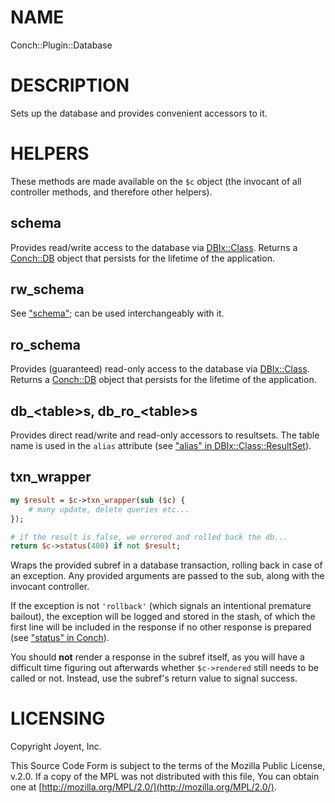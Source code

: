 # NAME

Conch::Plugin::Database

# DESCRIPTION

Sets up the database and provides convenient accessors to it.

# HELPERS

These methods are made available on the `$c` object (the invocant of all controller methods,
and therefore other helpers).

## schema

Provides read/write access to the database via [DBIx::Class](https://metacpan.org/pod/DBIx%3A%3AClass). Returns a [Conch::DB](../modules/Conch%3A%3ADB) object
that persists for the lifetime of the application.

## rw\_schema

See ["schema"](#schema); can be used interchangeably with it.

## ro\_schema

Provides (guaranteed) read-only access to the database via [DBIx::Class](https://metacpan.org/pod/DBIx%3A%3AClass). Returns a
[Conch::DB](../modules/Conch%3A%3ADB) object that persists for the lifetime of the application.

## db\_&lt;table>s, db\_ro\_&lt;table>s

Provides direct read/write and read-only accessors to resultsets. The table name is used in
the `alias` attribute (see ["alias" in DBIx::Class::ResultSet](https://metacpan.org/pod/DBIx%3A%3AClass%3A%3AResultSet#alias)).

## txn\_wrapper

```perl
my $result = $c->txn_wrapper(sub ($c) {
    # many update, delete queries etc...
});

# if the result is false, we errored and rolled back the db...
return $c->status(400) if not $result;
```

Wraps the provided subref in a database transaction, rolling back in case of an exception.
Any provided arguments are passed to the sub, along with the invocant controller.

If the exception is not `'rollback'` (which signals an intentional premature bailout), the
exception will be logged and stored in the stash, of which the first line will be included in
the response if no other response is prepared (see ["status" in Conch](../modules/Conch#status)).

You should **not** render a response in the subref itself, as you will have a difficult time
figuring out afterwards whether `$c->rendered` still needs to be called or not. Instead,
use the subref's return value to signal success.

# LICENSING

Copyright Joyent, Inc.

This Source Code Form is subject to the terms of the Mozilla Public License,
v.2.0. If a copy of the MPL was not distributed with this file, You can obtain
one at [http://mozilla.org/MPL/2.0/](http://mozilla.org/MPL/2.0/).
